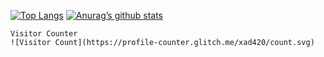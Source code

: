 [![Top Langs](https://github-readme-stats.vercel.app/api/top-langs/?username=xad420&layout=compact)](https://github.com/xad420)
[![Anurag’s github stats](https://github-readme-stats.vercel.app/api?username=xad420)](https://github.com/xad420)

```console
Visitor Counter
![Visitor Count](https://profile-counter.glitch.me/xad420/count.svg)
```
